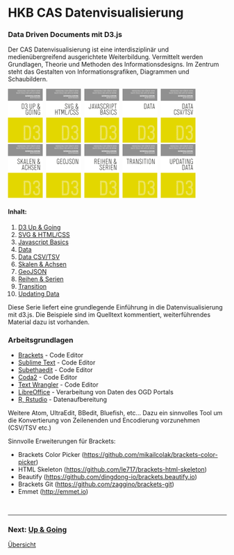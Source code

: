 # HKB CAS Datenvisualisierung<a id="chapter"></a>
### Data Driven Documents mit D3.js
Der CAS Datenvisualisierung ist eine interdisziplinär und medienübergreifend ausgerichtete Weiterbildung. Vermittelt werden Grundlagen, Theorie und Methoden des Informationsdesigns. Im Zentrum steht das Gestalten von Informationsgrafiken, Diagrammen und Schaubildern.



<a href="_L0/README.md"><img src="css/assets/D3_L0.1.png" width="80"></a>&nbsp;
<a href="_L1/README.md"><img src="css/assets/D3_L1.1.png" width="80"></a>&nbsp;
<a href="_L2/README.md"><img src="css/assets/D3_L2.1.png" width="80"></a>&nbsp;
<a href="_L3/README.md"><img src="css/assets/D3_L3.1.png" width="80"></a>&nbsp;
<a href="_L4/README.md"><img src="css/assets/D3_L4.1.png" width="80"></a>&nbsp;
<a href="_L5/README.md"><img src="css/assets/D3_L5.1.png" width="80"></a>&nbsp;
<a href="_L6/README.md"><img src="css/assets/D3_L6.1.png" width="80"></a>&nbsp;
<a href="_L7/README.md"><img src="css/assets/D3_L7.1.png" width="80"></a>&nbsp;
<a href="_L8/README.md"><img src="css/assets/D3_L8.1.png" width="80"></a>&nbsp;
<a href="_L9/README.md"><img src="css/assets/D3_L9.1.png" width="80"></a>


#### Inhalt:
1. <a href="_L0/">D3 Up & Going</a>&nbsp;
2. <a href="_L1/">SVG & HTML/CSS</a>&nbsp;
3. <a href="_L2/">Javascript Basics</a>&nbsp;
4. <a href="_L3/">Data</a>&nbsp;
5. <a href="_L4/">Data CSV/TSV</a>&nbsp;
6. <a href="_L5/">Skalen & Achsen</a>&nbsp;
7. <a href="_L6/">GeoJSON</a>&nbsp;
8. <a href="_L7/">Reihen & Serien</a>&nbsp;
9. <a href="_L8/">Transition</a>&nbsp;
10. <a href="_L9/">Updating Data</a>




Diese Serie liefert eine grundlegende Einführung in die Datenvisualisierung mit d3.js.
Die Beispiele sind im Quelltext kommentiert, weiterführendes Material dazu ist vorhanden.

### Arbeitsgrundlagen
* [Brackets](http://brackets.io) - Code Editor
* [Sublime Text](https://www.sublimetext.com/) - Code Editor
* [Subethaedit](https://www.codingmonkeys.de/subethaedit/) - Code Editor
* [Coda2](https://panic.com/coda/) - Code Editor
* [Text Wrangler](http://www.barebones.com/products/textwrangler/) - Code Editor
* [LibreOffice](https://de.libreoffice.org/) - Verarbeitung von Daten des OGD Portals
* [R, Rstudio](https://www.rstudio.com) - Datenaufbereitung
 
Weitere Atom, UltraEdit, BBedit, Bluefish, etc…
Dazu ein sinnvolles Tool um die Konvertierung von Zeilenenden und Encodierung vorzunehmen (CSV/TSV etc.)

Sinnvolle Erweiterungen für Brackets:
  - Brackets Color Picker (https://github.com/mikailcolak/brackets-color-picker)
  - HTML Skeleton (https://github.com/le717/brackets-html-skeleton)
  - Beautify (https://github.com/dingdong-io/brackets.beautify.io)
  - Brackets Git (https://github.com/zaggino/brackets-git)
  - Emmet (http://emmet.io)




<p>&nbsp;</p>

---


### Next: <a href="_L0/">Up & Going</a>

[Übersicht](#chapter)
